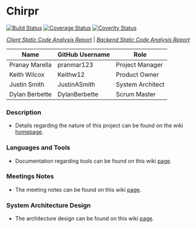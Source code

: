 # Chirpr

[![Build Status](https://travis-ci.org/Intro-to-SE-Spring-2020/Chirpr.svg?branch=master)](https://travis-ci.org/Intro-to-SE-Spring-2020/Chirpr) [![Coverage Status](https://coveralls.io/repos/github/Intro-to-SE-Spring-2020/Chirpr/badge.svg?branch=master&service=github)](https://coveralls.io/github/Intro-to-SE-Spring-2020/Chirpr?branch=master) [![Coverity Status](https://scan.coverity.com/projects/20804/badge.svg)](https://scan.coverity.com/projects/20804/badge.svg)

[*Client Static Code Analysis Report*](https://htmlpreview.github.io/?https://github.com/Intro-to-SE-Spring-2020/Chirpr/blob/master/reports/client_static_analysis.html) | [*Backend Static Code Analysis Report*](https://htmlpreview.github.com/Intro-to-SE-Spring-2020/Chirpr/blob/master/reports/backend_static_analysis.html)

| Name | GitHub Username | Role
| --- | --- | --- |
| Pranay Marella | pranmar123 | Project Manager
| Keith Wilcox | Keithw12 | Product Owner
| Justin Smith | JustinASmith | System Architect 
| Dylan Berbette | DylanBerbette | Scrum Master

### Description
- Details regarding the nature of this project can be found on the wiki [homepage](https://github.com/Intro-to-SE-Spring-2020/Chirpr/wiki).


### Languages and Tools
- Documentation regarding tools can be found on this wiki [page](https://github.com/Intro-to-SE-Spring-2020/Chirpr/wiki/MERN-Stack).

### Meetings Notes
- The meeting notes can be found on this wiki [page](https://github.com/Intro-to-SE-Spring-2020/Chirpr/wiki/Stand-up-Meetings).

### System Architecture Design
- The architecture design can be found on this wiki [page](https://github.com/Intro-to-SE-Spring-2020/Chirpr/wiki/System-Architecture-Design).
